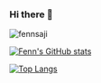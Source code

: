 ### Hi there 👋

<p align="left"> <img src="https://komarev.com/ghpvc/?username=fennsaji&label=Profile%20views&color=0e75b6&style=flat" alt="fennsaji" /> </p>

[![Fenn's GitHub stats](https://github-readme-stats.vercel.app/api?username=fennsaji&count_private=true&show_icons=true)](https://github.com/anuraghazra/github-readme-stats)


[![Top Langs](https://github-readme-stats.vercel.app/api/top-langs/?username=fennsaji&layout=compact)](https://github.com/anuraghazra/github-readme-stats)
<!--
**fennsaji/fennsaji** is a ✨ _special_ ✨ repository because its `README.md` (this file) appears on your GitHub profile.

Here are some ideas to get you started:

- 🔭 I’m currently working on ...
- 🌱 I’m currently learning ...
- 👯 I’m looking to collaborate on ...
- 🤔 I’m looking for help with ...
- 💬 Ask me about ...
- 📫 How to reach me: ...
- 😄 Pronouns: ...
- ⚡ Fun fact: ...
-->
